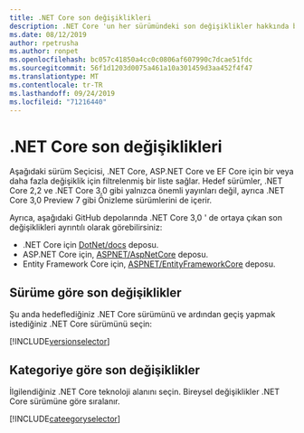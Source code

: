 ```yaml
---
title: .NET Core son değişiklikleri
description: .NET Core 'un her sürümündeki son değişiklikler hakkında bilgi edinin.
ms.date: 08/12/2019
author: rpetrusha
ms.author: ronpet
ms.openlocfilehash: bc057c41850a4cc0c0806af607990c7dcae51fdc
ms.sourcegitcommit: 56f1d1203d0075a461a10a301459d3aa452f4f47
ms.translationtype: MT
ms.contentlocale: tr-TR
ms.lasthandoff: 09/24/2019
ms.locfileid: "71216440"
---
```

# <a name="net-core-breaking-changes"></a>.NET Core son değişiklikleri

Aşağıdaki sürüm Seçicisi, .NET Core, ASP.NET Core ve EF Core için bir veya daha fazla değişiklik için filtrelenmiş bir liste sağlar. Hedef sürümler, .NET Core 2,2 ve .NET Core 3,0 gibi yalnızca önemli yayınları değil, ayrıca .NET Core 3,0 Preview 7 gibi Önizleme sürümlerini de içerir.

Ayrıca, aşağıdaki GitHub depolarında .NET Core 3,0 ' de ortaya çıkan son değişiklikleri ayrıntılı olarak görebilirsiniz:

- .NET Core için [DotNet/docs](https://github.com/dotnet/docs/issues?q=is%3Aopen+is%3Aissue+label%3Abreaking-change) deposu.
- ASP.NET Core için, [ASPNET/AspNetCore](https://github.com/aspnet/Announcements/issues?q=is%3Aissue+is%3Aopen+label%3A%22Breaking+change%22+label%3A3.0.0) deposu.
- Entity Framework Core için, [ASPNET/EntityFrameworkCore](https://github.com/aspnet/EntityFrameworkCore/issues?q=is%3Aopen+is%3Aissue+label%3Abreaking-change) deposu.

## <a name="breaking-changes-by-version"></a>Sürüme göre son değişiklikler

Şu anda hedeflediğiniz .NET Core sürümünü ve ardından geçiş yapmak istediğiniz .NET Core sürümünü seçin:

[!INCLUDE[versionselector](~/includes/core-changes/versionselector.md)]

## <a name="breaking-changes-by-category"></a>Kategoriye göre son değişiklikler

İlgilendiğiniz .NET Core teknoloji alanını seçin. Bireysel değişiklikler .NET Core sürümüne göre sıralanır.

[!INCLUDE[cateegoryselector](~/includes/core-changes/categoryselector.md)]
